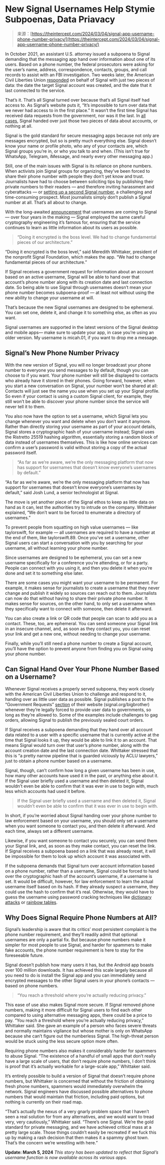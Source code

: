 <!--yml
category: 未分类
date: 2024-05-27 14:35:13
-->

# New Signal Usernames Help Stymie Subpoenas, Data Priavacy

> 来源：[https://theintercept.com/2024/03/04/signal-app-username-phone-number-privacy/](https://theintercept.com/2024/03/04/signal-app-username-phone-number-privacy/)

In October 2021, an assistant U.S. attorney issued a subpoena to Signal demanding that the messaging app hand over information about one of its users. Based on a phone number, the federal prosecutors were asking for the user’s name, address, correspondence, contacts, groups, and call records to assist with an FBI investigation. Two weeks later, the American Civil Liberties Union [responded](https://signal.org/bigbrother/cd-california-grand-jury/) on behalf of Signal with just two pieces of data: the date the target Signal account was created, and the date that it last connected to the service.

That’s it. That’s all Signal turned over because that’s all Signal itself had access to. As Signal’s website puts it, “It’s impossible to turn over data that we never had access to in the first place.” It wasn’t the first time Signal has received data requests from the government, nor was it the last. In [all cases](https://signal.org/bigbrother/), Signal handed over just those two pieces of data about accounts, or nothing at all.

Signal is the gold standard for secure messaging apps because not only are messages encrypted, but so is pretty much everything else. Signal doesn’t know your name or profile photo, who any of your contacts are, which Signal groups you’re in, or who you talk to and when. (This isn’t true for WhatsApp, Telegram, iMessage, and nearly every other messaging app.)

Still, one of the main issues with Signal is its reliance on phone numbers. When activists join Signal groups for organizing, they’ve been forced to share their phone number with people they don’t yet know and trust. Journalists have had to choose between soliciting tips by publishing their private numbers to their readers — and therefore inviting harassment and cyberattacks — or [setting up a second Signal number](https://freedom.press/training/secondary-signal-account/), a challenging and time-consuming prospect. Most journalists simply don’t publish a Signal number at all. That’s all about to change.

With the long-awaited [announcement](https://signal.org/blog/phone-number-privacy-usernames/) that usernames are coming to Signal — over four years in the making — Signal employed the same careful cryptography engineering it’s famous for, ensuring that the service continues to learn as little information about its users as possible.

> “Doing it encrypted is the boss level. We had to change fundamental pieces of our architecture.”

“Doing it encrypted is the boss level,” said Meredith Whittaker, president of the nonprofit Signal Foundation, which makes the app. “We had to change fundamental pieces of our architecture.”

If Signal receives a government request for information about an account based on an active username, Signal will be able to hand over that account’s phone number along with its creation date and last connection date. So being able to use Signal through usernames doesn’t mean your phone number becomes subpoena-proof — at least not without using the new ability to change your username at will.

That’s because the new Signal usernames are designed to be ephemeral. You can set one, delete it, and change it to something else, as often as you want.

Signal usernames are supported in the latest versions of the Signal desktop and mobile apps— make sure to update your app, in case you’re using an older version. My username is micah.01, if you want to drop me a message.

## Signal’s New Phone Number Privacy

With the new version of Signal, you will no longer broadcast your phone number to everyone you send messages to by default, though you can choose to if you want. Your phone number will still be displayed to contacts who already have it stored in their phones. Going forward, however, when you start a new conversation on Signal, your number won’t be shared at all: Contacts will just see the name you use when you set up your Signal profile. So even if your contact is using a custom Signal client, for example, they still won’t be able to discover your phone number since the service will never tell it to them.

You also now have the option to set a username, which Signal lets you change whenever you want and delete when you don’t want it anymore. Rather than directly storing your username as part of your account details, Signal stores a cryptographic hash of your username instead; Signal uses the Ristretto 25519 hashing algorithm, essentially storing a random block of data instead of usernames themselves. This is like how online services can confirm a user’s password is valid without storing a copy of the actual password itself.

> “As far as we’re aware, we’re the only messaging platform that now has support for usernames that doesn’t know everyone’s usernames by default.”

“As far as we’re aware, we’re the only messaging platform that now has support for usernames that doesn’t know everyone’s usernames by default,” said Josh Lund, a senior technologist at Signal.

The move is yet another piece of the Signal ethos to keep as little data on hand as it can, lest the authorities try to intrude on the company. Whittaker explained, “We don’t want to be forced to enumerate a directory of usernames.”

To prevent people from squatting on high value usernames — like taylorswift, for example — all usernames are required to have a number at the end of them, like taylorswift.89\. Once you’ve set a username, other Signal users can start a conversation with you by searching for your username, all without learning your phone number.

Since usernames are designed to be ephemeral, you can set a new username specifically for a conference you’re attending, or for a party. People can connect with you using it, and then you delete it when you’re done and set it to something else later.

There are some cases you might want your username to be permanent. For example, it makes sense for journalists to create a username that they never change and publish it widely so sources can reach out to them. Journalists can now do that without having to share their private phone number. It makes sense for sources, on the other hand, to only set a username when they specifically want to connect with someone, then delete it afterward.

You can also create a link or QR code that people can scan to add you as a contact. These, too, are ephemeral. You can send someone your Signal link in an insecure channel, and, as soon as they contact you, you can reset your link and get a new one, without needing to change your username.

Finally, while you’ll still need a phone number to create a Signal account, you’ll have the option to prevent anyone from finding you on Signal using your phone number.

## Can Signal Hand Over Your Phone Number Based on a Username?

Whenever Signal receives a properly served subpoena, they work closely with the American Civil Liberties Union to challenge and respond to it, handing over as little user data as possible. Signal publishes a post to the “Government Requests” [section](https://signal.org/bigbrother/) of their website (signal.org/bigbrother) whenever they’re legally forced to provide user data to governments, so long as they’re allowed to. Some of the examples include challenges to gag orders, allowing Signal to publish the previously sealed court orders.

If Signal receives a subpoena demanding that they hand over all account data related to a user with a specific username that is currently active at the time that Signal looks it up, they would be able to link it to an account. That means Signal would turn over that user’s phone number, along with the account creation date and the last connection date. Whittaker stressed that this is “a pretty narrow pipeline that is guarded viciously by ACLU lawyers,” just to obtain a phone number based on a username.

Signal, though, can’t confirm how long a given username has been in use, how many other accounts have used it in the past, or anything else about it. If the Signal user briefly used a username and then deleted it, Signal wouldn’t even be able to confirm that it was ever in use to begin with, much less which accounts had used it before.

> If the Signal user briefly used a username and then deleted it, Signal wouldn’t even be able to confirm that it was ever in use to begin with.

In short, if you’re worried about Signal handing over your phone number to law enforcement based on your username, you should only set a username when you want someone to contact you, and then delete it afterward. And each time, always set a different username.

Likewise, if you want someone to contact you securely, you can send them your Signal link, and, as soon as they make contact, you can reset the link. If Signal receives a subpoena based on a link that was already reset, it will be impossible for them to look up which account it was associated with.

If the subpoena demands that Signal turn over account information based on a phone number, rather than a username, Signal could be forced to hand over the cryptographic hash of the account’s username, if a username is set. It would be difficult, however, for law enforcement to learn the actual username itself based on its hash. If they already suspect a username, they could use the hash to confirm that it’s real. Otherwise, they would have to guess the username using password cracking techniques like [dictionary attacks](https://blog.1password.com/what-is-dictionary-attack/) or [rainbow tables](https://www.csoonline.com/article/570931/rainbow-tables-explained-how-they-work-and-why-theyre-mostly-obsolete.html).

## Why Does Signal Require Phone Numbers at All?

Signal’s leadership is aware that its critics’ most persistent complaint is the phone number requirement, and they’ll readily admit that optional usernames are only a partial fix. But because phone numbers make it simpler for most people to use Signal, and harder for spammers to make fake accounts, the phone number requirement is here to stay for the foreseeable future.

Signal doesn’t publish how many users it has, but the Android app boasts over 100 million downloads. It has achieved this scale largely because all you need to do is install the Signal app and you can immediately send encrypted messages to the other Signal users in your phone’s contacts — based on phone numbers.

> “You reach a threshold where you’re actually reducing privacy.”

This ease of use also makes Signal more secure. If Signal removed phone numbers, making it more difficult for Signal users to find each other compared to using alternative messaging apps, there could be a price to pay. “You reach a threshold where you’re actually reducing privacy,” Whittaker said. She gave an example of a person who faces severe threats and normally maintains vigilance but whose mother is only on WhatsApp because she can’t figure out the numberless Signal. The high-threat person would be stuck using the less secure option more often.

Requiring phone numbers also makes it considerably harder for spammers to abuse Signal. “The existence of a handful of small apps that don’t really have a large scale of users, that don’t require phone numbers, I don’t think is proof that it’s actually workable for a large-scale app,” Whittaker said.

It’s entirely possible to build a version of Signal that doesn’t require phone numbers, but Whittaker is concerned that without the friction of obtaining fresh phone numbers, spammers would immediately overwhelm the network. Signal engineers have discussed possible alternatives to phone numbers that would maintain that friction, including paid options, but nothing is currently on their road map.

“That’s actually the nexus of a very gnarly problem space that I haven’t seen a real solution for from any alternatives, and we would want to tread very, very cautiously,” Whittaker said. “There’s one Signal. We’re the gold standard for private messaging, and we have achieved critical mass at a pretty large scale. Those things couldn’t easily be recreated if we fuck this up by making a rash decision that then makes it a spammy ghost town. That’s the concern we’re wrestling with here.”

**Update: March 5, 2024**
*This story has been updated to reflect that Signal’s username function is now available across its various apps.*